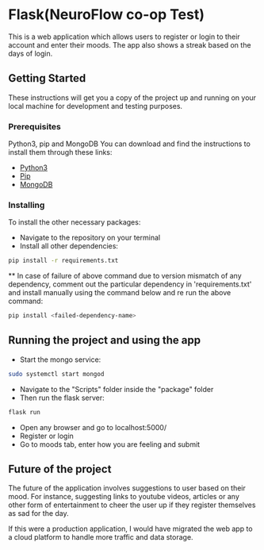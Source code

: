 # Flask(NeuroFlow co-op Test)

This is a web application which allows users to register or login to their account and enter their moods. The app also shows a streak based on the days of login.

## Getting Started

These instructions will get you a copy of the project up and running on your local machine for development and testing purposes. 

### Prerequisites

Python3, pip and MongoDB
You can download and find the instructions to install them through these links:

* [Python3](https://www.python.org/downloads/)
* [Pip](https://pip.pypa.io/en/stable/installing/)
* [MongoDB](https://docs.mongodb.com/manual/administration/install-community/)

### Installing
To install the other necessary packages: 
* Navigate to the repository on your terminal
* Install all other dependencies:
```bash
pip install -r requirements.txt
```
** In case of failure of above command due to version mismatch of any dependency, comment out the particular dependency in 'requirements.txt' and install manually using the command below and re run the above command:
```bash
pip install <failed-dependency-name>
```

## Running the project and using the app
* Start the mongo service:
```bash
sudo systemctl start mongod
```
* Navigate to the "Scripts" folder inside the "package" folder 
* Then run the flask server:
```bash
flask run
```
* Open any browser and go to localhost:5000/
* Register or login
* Go to moods tab, enter how you are feeling and submit

## Future of the project

The future of the application involves suggestions to user based on their mood. For instance, suggesting links to youtube videos, articles or any other form of entertainment to cheer the user up if they register themselves as sad for the day.

If this were a production application, I would have migrated the web app to a cloud platform to handle more traffic and data storage.
